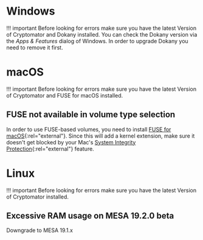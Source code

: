 # Windows

!!! important
    Before looking for errors make sure you have the latest Version of Cryptomator and Dokany installed. You can check the Dokany version via the _Apps & Features_ dialog of Windows. In order to upgrade Dokany you need to remove it first.

# macOS

!!! important
    Before looking for errors make sure you have the latest Version of Cryptomator and FUSE for macOS installed.
    
## FUSE not available in volume type selection

In order to use FUSE-based volumes, you need to install [FUSE for macOS](https://osxfuse.github.io/){:rel="external"}. Since this will add a kernel extension, make sure it doesn't get blocked by your Mac's [System Integrity Protection](https://support.apple.com/en-us/HT204899){:rel="external"} feature.

# Linux

!!! important
    Before looking for errors make sure you have the latest Version of Cryptomator installed.

## Excessive RAM usage on MESA 19.2.0 beta

Downgrade to MESA 19.1.x
